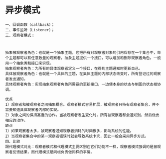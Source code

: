 
# 异步模式
    一、回调函数（callback）；
    二、事件监听（Listener）；
    三、观察者模式；

#
    抽象被观察者角色：也就是一个抽象主题，它把所有对观察者对象的引用保存在一个集合中，每个主题都可以有任意数量的观察者。抽象主题提供一个接口，可以增加和删除观察者角色。一般用一个抽象类和接口来实现。
    抽象观察者角色：为所有的具体观察者定义一个接口，在得到主题通知时更新自己。
    具体被观察者角色：也就是一个具体的主题，在集体主题的内部状态改变时，所有登记过的观察者发出通知。
    具体观察者角色：实现抽象观察者角色所需要的更新接口，一边使本身的状态与制图的状态相协调。
    
    优点
    1）观察者和被观察者之间抽象耦合。观察者模式容易扩展，被观察者只持有观察者集合，并不需要知道具体观察者内部的实现。
    2）对象之间的保持高度的协作。当被观察者发生变化时，所有被观察者都会通知到，然后做出相应的动作。
    缺点
    1）如果观察者太多，被观察者通知观察者消耗的时间很多，影响系统的性能。
    2）当观察者集合中的某一观察者错误时就会导致系统卡壳，因此一般会采用异步方式。
    四、比较
    跟代理模式对比：观察者模式和代理模式主要区别在它们功能不一样，观察者模式强调的是被观察者反馈结果，而代理模式是同根负责做同样的事情。

